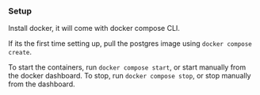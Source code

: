 ### Setup

Install docker, it will come with docker compose CLI.

If its the first time setting up, pull the postgres image using `docker compose create`.

To start the containers, run `docker compose start`, or start manually from the docker dashboard. To stop, run `docker compose stop`, or stop manually from the dashboard.